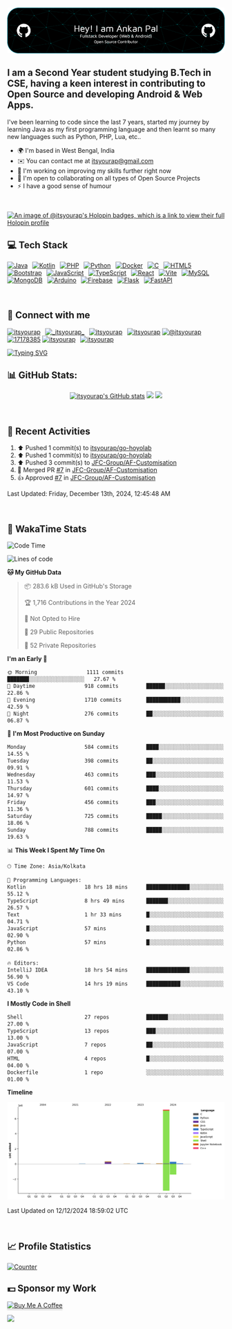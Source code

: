 ![itsyourap-github-header](./itsyourap-github-header-image.png)

## I am a Second Year student studying B.Tech in CSE, having a keen interest in contributing to Open Source and developing Android & Web Apps.

I've been learning to code since the last 7 years, started my journey by learning Java as my first programming language and then learnt so many new languages such as Python, PHP, Lua, etc..

- 🌍 I'm based in West Bengal, India
- ✉️ You can contact me at [itsyourap@gmail.com](mailto:itsyourap@gmail.com)
- 🧠 I'm working on improving my skills further right now
- 🤝 I'm open to collaborating on all types of Open Source Projects
- ⚡ I have a good sense of humour

<br />

[![An image of @itsyourap's Holopin badges, which is a link to view their full Holopin profile](https://holopin.me/itsyourap)](https://holopin.io/@itsyourap)

## 💻 Tech Stack

<p align="left">
  <a href="https://www.oracle.com/java/" target="_blank" rel="noreferrer"><img src="https://raw.githubusercontent.com/danielcranney/readme-generator/main/public/icons/skills/java-colored.svg" width="36" height="36" alt="Java" /></a>&ensp;
  <a href="https://kotlinlang.org/" target="_blank" rel="noreferrer"><img src="https://raw.githubusercontent.com/danielcranney/readme-generator/main/public/icons/skills/kotlin-colored.svg" width="36" height="36" alt="Kotlin" /></a>&ensp;
  <a href="https://www.php.net/" target="_blank" rel="noreferrer"><img src="https://raw.githubusercontent.com/danielcranney/readme-generator/main/public/icons/skills/php-colored.svg" width="36" height="36" alt="PHP" /></a>&ensp;
  <a href="https://www.python.org/" target="_blank" rel="noreferrer"><img src="https://raw.githubusercontent.com/danielcranney/readme-generator/main/public/icons/skills/python-colored.svg" width="36" height="36" alt="Python" /></a>&ensp;
  <a href="https://www.docker.com/" target="_blank" rel="noreferrer"><img src="https://raw.githubusercontent.com/danielcranney/readme-generator/main/public/icons/skills/docker-colored.svg" width="36" height="36" alt="Docker" /></a>&ensp;
  <a href="https://en.wikipedia.org/wiki/C_(programming_language)" target="_blank" rel="noreferrer"><img src="https://raw.githubusercontent.com/danielcranney/readme-generator/main/public/icons/skills/c-colored.svg" width="36" height="36" alt="C" /></a>&ensp;
  <a href="https://developer.mozilla.org/en-US/docs/Glossary/HTML5" target="_blank" rel="noreferrer"><img src="https://raw.githubusercontent.com/danielcranney/readme-generator/main/public/icons/skills/html5-colored.svg" width="36" height="36" alt="HTML5" /></a>&ensp;
  <a href="https://getbootstrap.com/" target="_blank" rel="noreferrer"><img src="https://raw.githubusercontent.com/danielcranney/readme-generator/main/public/icons/skills/bootstrap-colored.svg" width="36" height="36" alt="Bootstrap" /></a>&ensp;
  <a href="https://www.javascript.com/" target="_blank" rel="noreferrer"><img src="https://raw.githubusercontent.com/danielcranney/readme-generator/main/public/icons/skills/javascript-colored.svg" width="36" height="36" alt="JavaScript" /></a>&ensp;
  <a href="https://www.typescriptlang.org/" target="_blank" rel="noreferrer"><img src="https://raw.githubusercontent.com/danielcranney/readme-generator/main/public/icons/skills/typescript-colored.svg" width="36" height="36" alt="TypeScript" /></a>&ensp;
  <a href="https://react.dev/" target="_blank" rel="noreferrer"><img src="https://raw.githubusercontent.com/danielcranney/readme-generator/main/public/icons/skills/react-colored.svg" width="36" height="36" alt="React" /></a>&ensp;
  <a href="https://vitejs.dev/" target="_blank" rel="noreferrer"><img src="https://raw.githubusercontent.com/danielcranney/readme-generator/main/public/icons/skills/vite-colored.svg" width="36" height="36" alt="Vite" /></a>&ensp;
  <a href="https://www.mysql.com/" target="_blank" rel="noreferrer"><img src="https://raw.githubusercontent.com/danielcranney/readme-generator/main/public/icons/skills/mysql-colored.svg" width="36" height="36" alt="MySQL" /></a>&ensp;
  <a href="https://www.mongodb.com/" target="_blank" rel="noreferrer"><img src="https://raw.githubusercontent.com/danielcranney/readme-generator/main/public/icons/skills/mongodb-colored.svg" width="36" height="36" alt="MongoDB" /></a>&ensp;
  <a href="https://www.arduino.cc/" target="_blank" rel="noreferrer"><img src="https://raw.githubusercontent.com/danielcranney/readme-generator/main/public/icons/skills/arduino-colored.svg" width="36" height="36" alt="Arduino" /></a>&ensp;
  <a href="https://firebase.google.com/" target="_blank" rel="noreferrer"><img src="https://raw.githubusercontent.com/danielcranney/readme-generator/main/public/icons/skills/firebase-colored.svg" width="36" height="36" alt="Firebase" /></a>&ensp;
  <a href="https://flask.palletsprojects.com/" target="_blank" rel="noreferrer"><img src="https://raw.githubusercontent.com/danielcranney/readme-generator/main/public/icons/skills/flask-colored.svg" width="36" height="36" alt="Flask" /></a>&ensp;
  <a href="https://fastapi.tiangolo.com/" target="_blank" rel="noreferrer"><img src="https://raw.githubusercontent.com/danielcranney/readme-generator/main/public/icons/skills/fastapi-colored.svg" width="36" height="36" alt="FastAPI" /></a>&ensp;
</p>
<br />

## 🔗 Connect with me

<p align="left">
   <a href="https://linkedin.com/in/itsyourap" target="blank"><img src="https://raw.githubusercontent.com/rahuldkjain/github-profile-readme-generator/master/src/images/icons/Social/linked-in-alt.svg" alt="itsyourap" height="30" width="40" /></a>&ensp;
   <a href="https://instagram.com/__itsyourap__" target="blank"><img src="https://raw.githubusercontent.com/rahuldkjain/github-profile-readme-generator/master/src/images/icons/Social/instagram.svg" alt="_itsyourap_" height="30" width="40" /></a>&ensp;
   <a href="https://fb.com/itsyourap" target="blank"><img src="https://raw.githubusercontent.com/rahuldkjain/github-profile-readme-generator/master/src/images/icons/Social/facebook.svg" alt="itsyourap" height="30" width="40" /></a>&ensp;
   <a href="https://dev.to/itsyourap" target="blank"><img src="https://raw.githubusercontent.com/rahuldkjain/github-profile-readme-generator/master/src/images/icons/Social/devto.svg" alt="itsyourap" height="30" width="40" /></a>
   <a href="https://medium.com/@itsyourap" target="blank"><img src="https://raw.githubusercontent.com/rahuldkjain/github-profile-readme-generator/master/src/images/icons/Social/medium.svg" alt="@itsyourap" height="30" width="40" /></a>
   <a href="https://stackoverflow.com/users/17178385" target="blank"><img src="https://raw.githubusercontent.com/rahuldkjain/github-profile-readme-generator/master/src/images/icons/Social/stack-overflow.svg" alt="17178385" height="30" width="40" /></a>
   <a href="https://www.leetcode.com/itsyourap" target="blank"><img src="https://raw.githubusercontent.com/rahuldkjain/github-profile-readme-generator/master/src/images/icons/Social/leet-code.svg" alt="itsyourap" height="30" width="40" /></a>&ensp;
   <a href="https://auth.geeksforgeeks.org/user/itsyourap" target="blank"><img src="https://raw.githubusercontent.com/rahuldkjain/github-profile-readme-generator/master/src/images/icons/Social/geeks-for-geeks.svg" alt="itsyourap" height="30" width="40" /></a>&ensp;
</p>
<a href="#"><img src="https://readme-typing-svg.herokuapp.com?font=Hack+Nerd+Font&duration=2000&pause=500&color=E6EDF3&random=false&width=435&lines=Feel+free+to+connect+with+me+%F0%9F%98%8A+" alt="Typing SVG" /></a>
<br />

## 📊 GitHub Stats:

<p align="center">
   <a href="#"><img src="https://github-readme-stats.vercel.app/api?username=itsyourap&show_icons=true&hide=&count_private=true&title_color=0891b2&text_color=ffffff&icon_color=0891b2&bg_color=1c1917&hide_border=true&show_icons=true&custom_title=My%20GitHub%20Stats&card_width=420px" alt="itsyourap's GitHub stats" /></a>
   <a href="#"><img src="https://github-readme-streak-stats.herokuapp.com/?user=itsyourap&stroke=ffffff&background=1c1917&ring=0891b2&fire=0891b2&currStreakNum=ffffff&currStreakLabel=0891b2&sideNums=ffffff&sideLabels=ffffff&dates=ffffff&hide_border=true&card_width=420px" /></a>
   <a href="#"><img src="https://github-readme-activity-graph.vercel.app/graph?username=itsyourap&theme=github-compact&custom_title=My%20GitHub%20Contribution%20Graph&radius=16&hide_border=true&area=true" /></a>
</p>
<br />

## 🔄 Recent Activities

<!--RECENT_ACTIVITY:start-->
1. ⬆️ Pushed 1 commit(s) to [itsyourap/go-hoyolab](https://github.com/itsyourap/go-hoyolab)<br>
2. ⬆️ Pushed 1 commit(s) to [itsyourap/go-hoyolab](https://github.com/itsyourap/go-hoyolab)<br>
3. ⬆️ Pushed 3 commit(s) to [JFC-Group/AF-Customisation](https://github.com/JFC-Group/AF-Customisation)<br>
4. 🎉 Merged PR [#7](https://github.com/JFC-Group/AF-Customisation/pull/7) in [JFC-Group/AF-Customisation](https://github.com/JFC-Group/AF-Customisation)<br>
5. 👍 Approved [#7](https://github.com/JFC-Group/AF-Customisation/pull/7#pullrequestreview-2471310808) in [JFC-Group/AF-Customisation](https://github.com/JFC-Group/AF-Customisation)<br>
<!--RECENT_ACTIVITY:end-->

<!--RECENT_ACTIVITY:last_update-->
Last Updated: Friday, December 13th, 2024, 12:45:48 AM
<!--RECENT_ACTIVITY:last_update_end-->
<br />

## 🔄 WakaTime Stats

<!--START_SECTION:waka-->
![Code Time](http://img.shields.io/badge/Code%20Time-1%2C247%20hrs%2012%20mins-blue)

![Lines of code](https://img.shields.io/badge/From%20Hello%20World%20I%27ve%20Written-8.1%20million%20lines%20of%20code-blue)

**🐱 My GitHub Data** 

> 📦 283.6 kB Used in GitHub's Storage 
 > 
> 🏆 1,716 Contributions in the Year 2024
 > 
> 🚫 Not Opted to Hire
 > 
> 📜 29 Public Repositories 
 > 
> 🔑 52 Private Repositories 
 > 
**I'm an Early 🐤** 

```text
🌞 Morning                1111 commits        ███████░░░░░░░░░░░░░░░░░░   27.67 % 
🌆 Daytime                918 commits         ██████░░░░░░░░░░░░░░░░░░░   22.86 % 
🌃 Evening                1710 commits        ███████████░░░░░░░░░░░░░░   42.59 % 
🌙 Night                  276 commits         ██░░░░░░░░░░░░░░░░░░░░░░░   06.87 % 
```
📅 **I'm Most Productive on Sunday** 

```text
Monday                   584 commits         ████░░░░░░░░░░░░░░░░░░░░░   14.55 % 
Tuesday                  398 commits         ██░░░░░░░░░░░░░░░░░░░░░░░   09.91 % 
Wednesday                463 commits         ███░░░░░░░░░░░░░░░░░░░░░░   11.53 % 
Thursday                 601 commits         ████░░░░░░░░░░░░░░░░░░░░░   14.97 % 
Friday                   456 commits         ███░░░░░░░░░░░░░░░░░░░░░░   11.36 % 
Saturday                 725 commits         █████░░░░░░░░░░░░░░░░░░░░   18.06 % 
Sunday                   788 commits         █████░░░░░░░░░░░░░░░░░░░░   19.63 % 
```


📊 **This Week I Spent My Time On** 

```text
🕑︎ Time Zone: Asia/Kolkata

💬 Programming Languages: 
Kotlin                   18 hrs 18 mins      ██████████████░░░░░░░░░░░   55.12 % 
TypeScript               8 hrs 49 mins       ███████░░░░░░░░░░░░░░░░░░   26.57 % 
Text                     1 hr 33 mins        █░░░░░░░░░░░░░░░░░░░░░░░░   04.71 % 
JavaScript               57 mins             █░░░░░░░░░░░░░░░░░░░░░░░░   02.90 % 
Python                   57 mins             █░░░░░░░░░░░░░░░░░░░░░░░░   02.86 % 

🔥 Editors: 
IntelliJ IDEA            18 hrs 54 mins      ██████████████░░░░░░░░░░░   56.90 % 
VS Code                  14 hrs 19 mins      ███████████░░░░░░░░░░░░░░   43.10 % 
```

**I Mostly Code in Shell** 

```text
Shell                    27 repos            ███████░░░░░░░░░░░░░░░░░░   27.00 % 
TypeScript               13 repos            ███░░░░░░░░░░░░░░░░░░░░░░   13.00 % 
JavaScript               7 repos             ██░░░░░░░░░░░░░░░░░░░░░░░   07.00 % 
HTML                     4 repos             █░░░░░░░░░░░░░░░░░░░░░░░░   04.00 % 
Dockerfile               1 repo              ░░░░░░░░░░░░░░░░░░░░░░░░░   01.00 % 
```



**Timeline**

![Lines of Code chart](https://raw.githubusercontent.com/itsyourap/itsyourap/main/assets/bar_graph.png)


 Last Updated on 12/12/2024 18:59:02 UTC
<!--END_SECTION:waka-->
<br />

## 📈 Profile Statistics

<a href="https://github.com/itsyourap"><img height="30" title="Counter" src="https://komarev.com/ghpvc/?username=itsyourap&color=red&style=for-the-badge"></a>
<br />

## 💵 Sponsor my Work

<a href="https://www.buymeacoffee.com/itsyourap" target="_blank"><img src="https://www.buymeacoffee.com/assets/img/custom_images/orange_img.png" alt="Buy Me A Coffee" style="height: 41px !important;width: 174px !important;box-shadow: 0px 3px 2px 0px rgba(190, 190, 190, 0.5) !important;-webkit-box-shadow: 0px 3px 2px 0px rgba(190, 190, 190, 0.5) !important;" ></a>
<br />


![](https://hit.yhype.me/github/profile?user_id=90060131)

